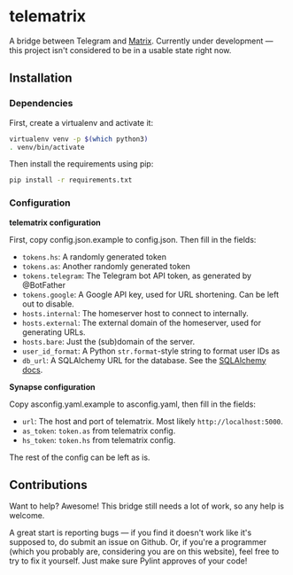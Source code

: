 # telematrix

A bridge between Telegram and [Matrix](http://matrix.org/). Currently under development — this project isn't considered to be in a usable state right now.

## Installation
### Dependencies

First, create a virtualenv and activate it:

```bash
virtualenv venv -p $(which python3)
. venv/bin/activate
```

Then install the requirements using pip:

```bash
pip install -r requirements.txt
```

### Configuration
**telematrix configuration**

First, copy config.json.example to config.json. Then fill in the fields:

* `tokens.hs`: A randomly generated token
* `tokens.as`: Another randomly generated token
* `tokens.telegram`: The Telegram bot API token, as generated by @BotFather
* `tokens.google`: A Google API key, used for URL shortening. Can be left out to disable.
* `hosts.internal`: The homeserver host to connect to internally.
* `hosts.external`: The external domain of the homeserver, used for generating URLs.
* `hosts.bare`: Just the (sub)domain of the server.
* `user_id_format`: A Python `str.format`-style string to format user IDs as
* `db_url`: A SQLAlchemy URL for the database. See the [SQLAlchemy docs](http://docs.sqlalchemy.org/en/latest/core/engines.html).

**Synapse configuration**

Copy asconfig.yaml.example to asconfig.yaml, then fill in the fields:

* `url`: The host and port of telematrix. Most likely `http://localhost:5000`.
* `as_token`: `token.as` from telematrix config.
* `hs_token`: `token.hs` from telematrix config.

The rest of the config can be left as is.

## Contributions

Want to help? Awesome! This bridge still needs a lot of work, so any help is welcome.

A great start is reporting bugs — if you find it doesn't work like it's supposed to, do submit an issue on Github. Or, if you're a programmer (which you probably are, considering you are on this website), feel free to try to fix it yourself. Just make sure Pylint approves of your code!

